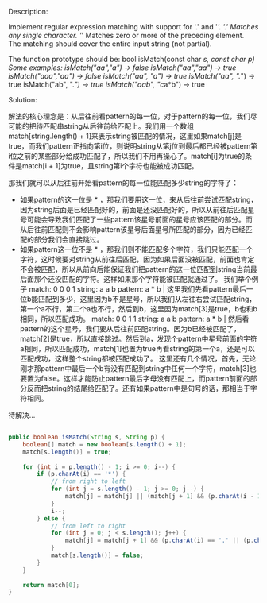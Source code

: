 Description:

Implement regular expression matching with support for '.' and '*'.
'.' Matches any single character.
'*' Matches zero or more of the preceding element.
The matching should cover the entire input string (not partial).

The function prototype should be:
bool isMatch(const char *s, const char *p)
Some examples:
isMatch("aa","a") → false
isMatch("aa","aa") → true
isMatch("aaa","aa") → false
isMatch("aa", "a*") → true
isMatch("aa", ".*") → true
isMatch("ab", ".*") → true
isMatch("aab", "c*a*b") → true

Solution:

解法的核心理念是：从后往前看pattern的每一位，对于pattern的每一位，我们尽可能的把待匹配串string从后往前给匹配上。我们用一个数组match[string.length() + 1]来表示string被匹配的情况，这里如果match[j]是true，而我们pattern正指向第i位，则说明string从第j位到最后都已经被pattern第i位之前的某些部分给成功匹配了，所以我们不用再操心了。match[i]为true的条件是match[i + 1]为true，且string第i个字符也能被成功匹配。

那我们就可以从后往前开始看pattern的每一位能匹配多少string的字符了：

 - 如果pattern的这一位是 * ，那我们要用这一位，来从后往前尝试匹配string，因为string后面是已经匹配好的，前面是还没匹配好的，所以从前往后匹配星号可能会导致我们匹配了一些pattern该星号前面的星号应该匹配的部分。而从后往前匹配则不会影响pattern该星号后面星号所匹配的部分，因为已经匹配的部分我们会直接跳过。
 - 如果pattern这一位不是 * ，那我们则不能匹配多个字符，我们只能匹配一个字符，这时候要对string从前往后匹配，因为如果后面没被匹配，前面也肯定不会被匹配，所以从前向后能保证我们把pattern的这一位匹配到string当前最后面那个还没匹配的字符。这样如果那个字符能被匹配就通过了。
 我们举个例子
match:   0 0 0 1
string:  a a b
pattern: a * b
             |
这里我们先看pattern最后一位b能匹配到多少，这里因为b不是星号，所以我们从左往右尝试匹配string，第一个a不行，第二个a也不行，然后到b，这里因为match[3]是true，b也和b相同，所以匹配成功。
match:   0 0 1 1
string:  a a b
pattern: a * b
           |
然后看pattern的这个星号，我们要从后往前匹配string。因为b已经被匹配了，match[2]是true，所以直接跳过。然后到a，发现个pattern中星号前面的字符a相同，所以匹配成功，match[1]也置为true再看string的第一个a，还是可以匹配成功，这样整个string都被匹配成功了。
这里还有几个情况，首先，无论刚才那pattern中最后一个b有没有匹配到string中任何一个字符，match[3]也要置为false。这样才能防止pattern最后字母没有匹配上，而pattern前面的部分反而把string的结尾给匹配了。还有如果pattern中是句号的话，那相当于字符相同。

待解决...
```java

public boolean isMatch(String s, String p) {
    boolean[] match = new boolean[s.length() + 1];
    match[s.length()] = true;
    
    for (int i = p.length() - 1; i >= 0; i--) {
        if (p.charAt(i) == '*') {
            // from right to left 
            for (int j = s.length() - 1; j >= 0; j--) {
                match[j] = match[j] || (match[j + 1] && (p.charAt(i - 1) == '.' || (p.charAt(i - 1) == s.charAt(j))));
            }
            i--;
        } else {
            // from left to right
            for (int j = 0; j < s.length(); j++) {
                match[j] = match[j + 1] && (p.charAt(i) == '.' || (p.charAt(i) == s.charAt(j)));
            }
            match[s.length()] = false;
        }
    }
    
    return match[0];
}
```